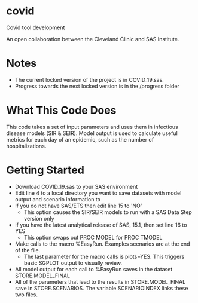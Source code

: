 # covid
Covid tool development

An open collaboration between the Cleveland Clinic and SAS Institute.

# Notes
- The current locked version of the project is in COVID_19.sas.
- Progress towards the next locked version is in the /progress folder

# What This Code Does
This code takes a set of input parameters and uses them in infectious disease models (SIR & SEIR).  Model output is used to calculate useful metrics for each day of an epidemic, such as the number of hospitalizations.  

# Getting Started
- Download COVID_19.sas to your SAS environment
- Edit line 4 to a local directory you want to save datasets with model output and scenario information to
- If you do not have SAS/ETS then edit line 15 to 'NO'
    - This option causes the SIR/SEIR models to run with a SAS Data Step version only
- If you have the latest analytical release of SAS, 15.1, then set line 16 to YES
    - This option swaps out PROC MODEL for PROC TMODEL
- Make calls to the macro %EasyRun.  Examples scenarios are at the end of the file.
    - The last parameter for the macro calls is plots=YES.  This triggers basic SGPLOT output to visually review. 
- All model output for each call to %EasyRun saves in the dataset STORE.MODEL_FINAL
- All of the parameters that lead to the results in STORE.MODEL_FINAL save in STORE.SCENARIOS.  The variable SCENARIOINDEX links these two files.


